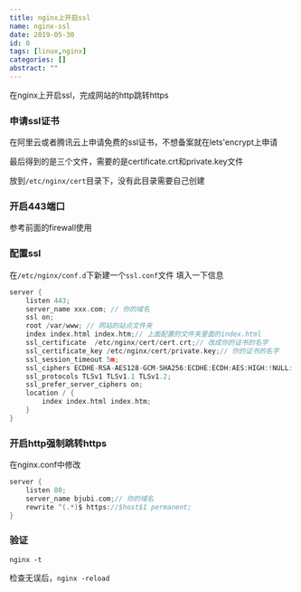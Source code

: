 ```yaml
---
title: nginx上开启ssl
name: nginx-ssl
date: 2019-05-30
id: 0
tags: [linux,nginx]
categories: []
abstract: ""
---
```



在nginx上开启ssl，完成网站的http跳转https

<!--more-->

### 申请ssl证书

在阿里云或者腾讯云上申请免费的ssl证书，不想备案就在lets'encrypt上申请

最后得到的是三个文件，需要的是certificate.crt和private.key文件

放到`/etc/nginx/cert`目录下，没有此目录需要自己创建

### 开启443端口

参考前面的firewall使用

### 配置ssl

在`/etc/nginx/conf.d`下新建一个`ssl.conf`文件
填入一下信息

```c
server {
    listen 443;
    server_name xxx.com; // 你的域名
    ssl on;
    root /var/www; // 网站的站点文件夹
    index index.html index.htm;// 上面配置的文件夹里面的index.html
    ssl_certificate  /etc/nginx/cert/cert.crt;// 改成你的证书的名字
    ssl_certificate_key /etc/nginx/cert/private.key;// 你的证书的名字
    ssl_session_timeout 5m;
    ssl_ciphers ECDHE-RSA-AES128-GCM-SHA256:ECDHE:ECDH:AES:HIGH:!NULL:!aNULL:!MD5:!ADH:!RC4;
    ssl_protocols TLSv1 TLSv1.1 TLSv1.2;
    ssl_prefer_server_ciphers on;
    location / {
        index index.html index.htm;
    }
}
```

### 开启http强制跳转https

在nginx.conf中修改

```c
server {
    listen 80;
    server_name bjubi.com;// 你的域名
    rewrite ^(.*)$ https://$host$1 permanent;
}
```

### 验证

`nginx -t`

检查无误后，`nginx -reload`

